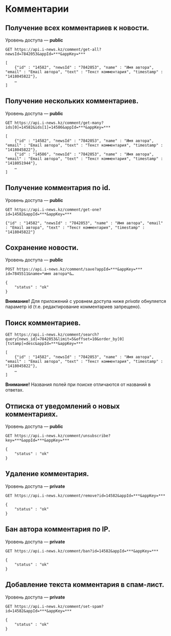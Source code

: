 Комментарии
===========

Получение всех комментариев к новости.
-----------------------------
Уровень доступа — **public**

```
GET https://api.i-news.kz/comment/get-all?newsId=7842053&appId=***&appKey=***

[
    {"id" : "14582", "newsId" : "7842053", "name" : "Имя автора", "email" : "Email автора", "text" : "Текст комментария", "timestamp" : "1418045822"},
    …
]
```

Получение нескольких комментариев.
-----------------------------
Уровень доступа — **public**

```
GET https://api.i-news.kz/comment/get-many?ids[0]=14582&ids[1]=14586&appId=***&appKey=***

[
    {"id" : "14582", "newsId" : "7842053", "name" : "Имя автора", "email" : "Email автора", "text" : "Текст комментария", "timestamp" : "1418045822"},
    {"id" : "14586", "newsId" : "7842053", "name" : "Имя автора", "email" : "Email автора", "text" : "Текст комментария", "timestamp" : "1418051944"},
    …
]
```

Получение комментария по id.
-----------------------------
Уровень доступа — **public**

```
GET https://api.i-news.kz/comment/get-one?id=14582&appId=***&appKey=***

{"id" : "14582", "newsId" : "7842053", "name" : "Имя автора", "email" : "Email автора", "text" : "Текст комментария", "timestamp" : "1418045822"}
```

Сохранение новости.
------------------------------------------
Уровень доступа — **public**

```
POST https://api.i-news.kz/comment/save?appId=***&appKey=***
id=7845511&name=*имя автора*&…

{
    "status" : "ok"
}
```

**Внимание!** Для приложений с уровнем доступа ниже *private* обнуляется параметр id (т.е. редактирование комментариев запрещено).

Поиск комментариев.
-------------------

```
GET https://api.i-news.kz/comment/search?query[news_id]=7842053&limit=5&offset=10&order_by[0][tstamp]=desc&appId=***&appKey=***

[
    {"id" : "14582", "newsId" : "7842053", "name" : "Имя автора", "email" : "Email автора", "text" : "Текст комментария", "timestamp" : "1418045822"},
    …
]
```

**Внимание!** Названия полей при поиске отличаются от названий в ответах.


Отписка от уведомлений о новых комментарияx.
-----------------------------
Уровень доступа — **public**

```
GET https://api.i-news.kz/comment/unsubscribe?key=***&appId=***&appKey=***

{
    "status" : "ok"
}
```

Удаление комментария.
------------------------------------------
Уровень доступа — **private**

```
GET https://api.i-news.kz/comment/remove?id=14582&appId=***&appKey=***

{
    "status" : "ok"
}
```

Бан автора комментария по IP.
------------------------------------------
Уровень доступа — **private**

```
GET https://api.i-news.kz/comment/ban?id=14582&appId=***&appKey=***

{
    "status" : "ok"
}
```

Добавление текста комментария в спам-лист.
------------------------------------------
Уровень доступа — **private**

```
GET https://api.i-news.kz/comment/set-spam?id=14582&appId=***&appKey=***

{
    "status" : "ok"
}
```
